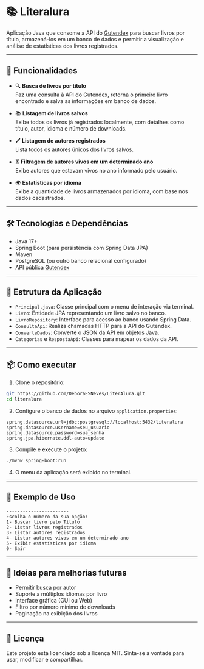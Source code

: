 
# 📚 Literalura

Aplicação Java que consome a API do [Gutendex](https://gutendex.com/) para buscar livros por título, armazená-los em um banco de dados e permitir a visualização e análise de estatísticas dos livros registrados.

---

## 🚀 Funcionalidades

- 🔍 **Busca de livros por título**  
  Faz uma consulta à API do Gutendex, retorna o primeiro livro encontrado e salva as informações em banco de dados.

- 📚 **Listagem de livros salvos**  
  Exibe todos os livros já registrados localmente, com detalhes como título, autor, idioma e número de downloads.

- 🖊️ **Listagem de autores registrados**  
  Lista todos os autores únicos dos livros salvos.

- ⏳ **Filtragem de autores vivos em um determinado ano**  
  Exibe autores que estavam vivos no ano informado pelo usuário.

- 🌍 **Estatísticas por idioma**  
  Exibe a quantidade de livros armazenados por idioma, com base nos dados cadastrados.

---

## 🛠️ Tecnologias e Dependências

- Java 17+
- Spring Boot (para persistência com Spring Data JPA)
- Maven
- PostgreSQL (ou outro banco relacional configurado)
- API pública [Gutendex](https://gutendex.com/)

---

## 💾 Estrutura da Aplicação

- `Principal.java`: Classe principal com o menu de interação via terminal.
- `Livro`: Entidade JPA representando um livro salvo no banco.
- `LivroRepository`: Interface para acesso ao banco usando Spring Data.
- `ConsultaApi`: Realiza chamadas HTTP para a API do Gutendex.
- `ConverteDados`: Converte o JSON da API em objetos Java.
- `Categorias` e `RespostaApi`: Classes para mapear os dados da API.

---

## 📦 Como executar

1. Clone o repositório:

```bash
git https://github.com/DeboraESNeves/LiterAlura.git
cd literalura
```

2. Configure o banco de dados no arquivo `application.properties`:

```properties
spring.datasource.url=jdbc:postgresql://localhost:5432/literalura
spring.datasource.username=seu_usuario
spring.datasource.password=sua_senha
spring.jpa.hibernate.ddl-auto=update
```

3. Compile e execute o projeto:

```bash
./mvnw spring-boot:run
```

4. O menu da aplicação será exibido no terminal.

---

## 📸 Exemplo de Uso

```
-----------------------
Escolha o número da sua opção:
1- Buscar livro pelo Título
2- Listar livros registrados
3- Listar autores registrados
4- Listar autores vivos em um determinado ano
5- Exibir estatísticas por idioma
0- Sair
```

---

## 🧠 Ideias para melhorias futuras

- Permitir busca por autor
- Suporte a múltiplos idiomas por livro
- Interface gráfica (GUI ou Web)
- Filtro por número mínimo de downloads
- Paginação na exibição dos livros

---

## 📄 Licença

Este projeto está licenciado sob a licença MIT. Sinta-se à vontade para usar, modificar e compartilhar.